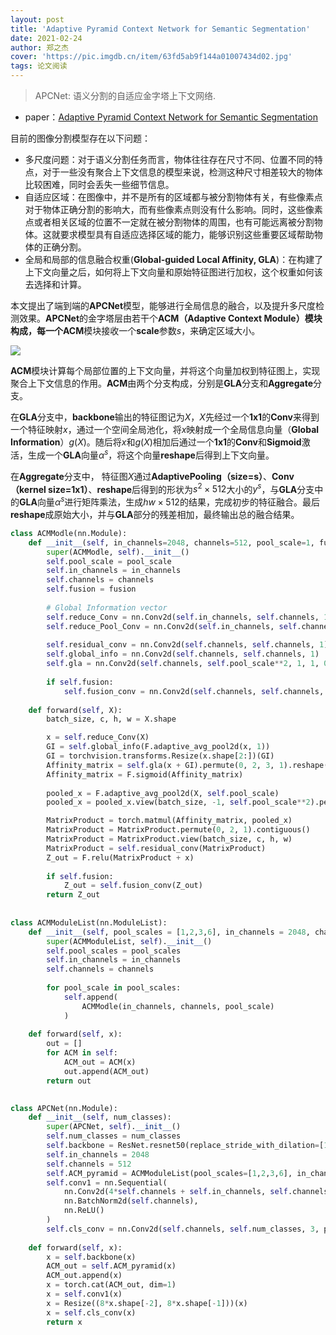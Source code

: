 ```yaml
---
layout: post
title: 'Adaptive Pyramid Context Network for Semantic Segmentation'
date: 2021-02-24
author: 郑之杰
cover: 'https://pic.imgdb.cn/item/63fd5ab9f144a01007434d02.jpg'
tags: 论文阅读
---
```


> APCNet: 语义分割的自适应金字塔上下文网络.

- paper：[Adaptive Pyramid Context Network for Semantic Segmentation](https://openaccess.thecvf.com/content_CVPR_2019/html/He_Adaptive_Pyramid_Context_Network_for_Semantic_Segmentation_CVPR_2019_paper.html)

目前的图像分割模型存在以下问题：
- 多尺度问题：对于语义分割任务而言，物体往往存在尺寸不同、位置不同的特点，对于一些没有聚合上下文信息的模型来说，检测这种尺寸相差较大的物体比较困难，同时会丢失一些细节信息。
- 自适应区域：在图像中，并不是所有的区域都与被分割物体有关，有些像素点对于物体正确分割的影响大，而有些像素点则没有什么影响。同时，这些像素点或者相关区域的位置不一定就在被分割物体的周围，也有可能远离被分割物体。这就要求模型具有自适应选择区域的能力，能够识别这些重要区域帮助物体的正确分割。
- 全局和局部的信息融合权重(**Global-guided Local Affinity, GLA**)：在构建了上下文向量之后，如何将上下文向量和原始特征图进行加权，这个权重如何该去选择和计算。

本文提出了端到端的**APCNet**模型，能够进行全局信息的融合，以及提升多尺度检测效果。**APCNet**的金字塔层由若干个**ACM（Adaptive Context Module）**模块构成，每一个**ACM**模块接收一个**scale**参数$s$，来确定区域大小。

![](https://pic.imgdb.cn/item/63fd5b40f144a0100744268d.jpg)

**ACM**模块计算每个局部位置的上下文向量，并将这个向量加权到特征图上，实现聚合上下文信息的作用。**ACM**由两个分支构成，分别是**GLA**分支和**Aggregate**分支。

在**GLA**分支中，**backbone**输出的特征图记为$X$，$X$先经过一个**1x1**的**Conv**来得到一个特征映射$x$，通过一个空间全局池化，将$x$映射成一个全局信息向量（**Global Information**）$g(X)$。随后将$x$和$g(X)$相加后通过一个**1x1**的**Conv**和**Sigmoid**激活，生成一个**GLA**向量$\alpha^s$，将这个向量**reshape**后得到上下文向量。

在**Aggregate**分支中， 特征图$X$通过**AdaptivePooling（size=s）**、**Conv（kernel size=1x1）**、**reshape**后得到的形状为$s^2\times 512$大小的$y^s$，与**GLA**分支中的**GLA**向量$\alpha^s$进行矩阵乘法，生成$hw\times 512$的结果，完成初步的特征融合。最后**reshape**成原始大小，并与**GLA**部分的残差相加，最终输出总的融合结果。


```python
class ACMModle(nn.Module):
    def __init__(self, in_channels=2048, channels=512, pool_scale=1, fusion=True):
        super(ACMModle, self).__init__()
        self.pool_scale = pool_scale
        self.in_channels = in_channels
        self.channels = channels
        self.fusion = fusion
        
        # Global Information vector
        self.reduce_Conv = nn.Conv2d(self.in_channels, self.channels, 1)
        self.reduce_Pool_Conv = nn.Conv2d(self.in_channels, self.channels, 1)
        
        self.residual_conv = nn.Conv2d(self.channels, self.channels, 1)
        self.global_info = nn.Conv2d(self.channels, self.channels, 1)
        self.gla = nn.Conv2d(self.channels, self.pool_scale**2, 1, 1, 0)
        
        if self.fusion:
            self.fusion_conv = nn.Conv2d(self.channels, self.channels, 1)
 
    def forward(self, X):
        batch_size, c, h, w = X.shape

        x = self.reduce_Conv(X)
        GI = self.global_info(F.adaptive_avg_pool2d(x, 1))
        GI = torchvision.transforms.Resize(x.shape[2:])(GI)
        Affinity_matrix = self.gla(x + GI).permute(0, 2, 3, 1).reshape(batch_size, -1, self.pool_scale**2)
        Affinity_matrix = F.sigmoid(Affinity_matrix)
        
        pooled_x = F.adaptive_avg_pool2d(X, self.pool_scale)
        pooled_x = pooled_x.view(batch_size, -1, self.pool_scale**2).permute(0, 2, 1).contiguous()

        MatrixProduct = torch.matmul(Affinity_matrix, pooled_x)
        MatrixProduct = MatrixProduct.permute(0, 2, 1).contiguous()
        MatrixProduct = MatrixProduct.view(batch_size, c, h, w)
        MatrixProduct = self.residual_conv(MatrixProduct)
        Z_out = F.relu(MatrixProduct + x)
        
        if self.fusion:
            Z_out = self.fusion_conv(Z_out)
        return Z_out
    
    
class ACMModuleList(nn.ModuleList):
    def __init__(self, pool_scales = [1,2,3,6], in_channels = 2048, channels = 512):
        super(ACMModuleList, self).__init__()
        self.pool_scales = pool_scales
        self.in_channels = in_channels
        self.channels = channels
        
        for pool_scale in pool_scales:
            self.append(
                ACMModle(in_channels, channels, pool_scale)
            )
            
    def forward(self, x):
        out = []
        for ACM in self:
            ACM_out = ACM(x)
            out.append(ACM_out)
        return out
    

class APCNet(nn.Module):
    def __init__(self, num_classes):
        super(APCNet, self).__init__()
        self.num_classes = num_classes
        self.backbone = ResNet.resnet50(replace_stride_with_dilation=[1,2,4])
        self.in_channels = 2048
        self.channels = 512
        self.ACM_pyramid = ACMModuleList(pool_scales=[1,2,3,6], in_channels=self.in_channels, channels=self.channels)
        self.conv1 = nn.Sequential(
            nn.Conv2d(4*self.channels + self.in_channels, self.channels, 3, padding=1),
            nn.BatchNorm2d(self.channels),
            nn.ReLU()
        )
        self.cls_conv = nn.Conv2d(self.channels, self.num_classes, 3, padding=1)
        
    def forward(self, x):
        x = self.backbone(x)
        ACM_out = self.ACM_pyramid(x)
        ACM_out.append(x)
        x = torch.cat(ACM_out, dim=1)
        x = self.conv1(x)
        x = Resize((8*x.shape[-2], 8*x.shape[-1]))(x)
        x = self.cls_conv(x)
        return x
```